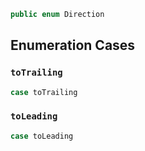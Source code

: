 
``` swift
public enum Direction 
```

## Enumeration Cases

### `toTrailing`

``` swift
case toTrailing
```

### `toLeading`

``` swift
case toLeading
```
